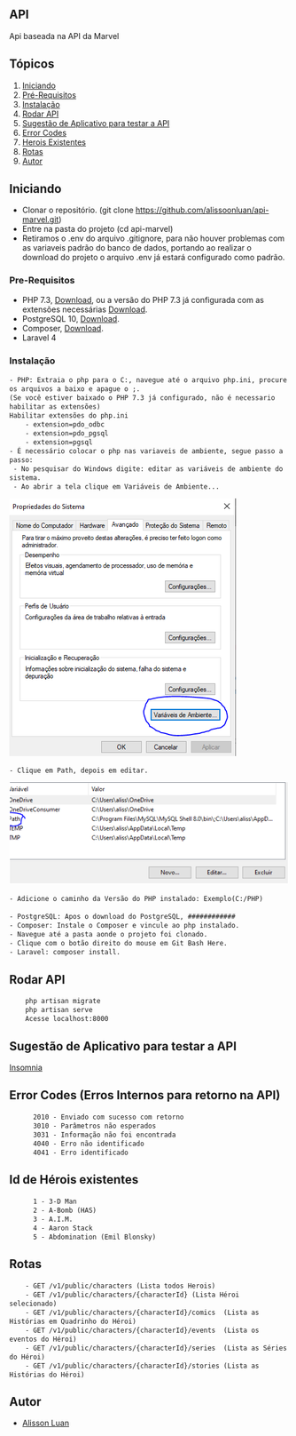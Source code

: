 ## API

Api baseada na API da Marvel


## Tópicos
1. [Iniciando](#iniciando)
2. [Pré-Requisitos](#prerequisitos)
3. [Instalação](#instalacao)
4. [Rodar API](#rodarapi)
5. [Sugestão de Aplicativo para testar a API](#testarapi)
6. [Error Codes](#errorcode)
7. [Herois Existentes](#heroesexistente)
8. [Rotas](#rotas)
9. [Autor](#autor)


<a name="iniciando"/></a>
## Iniciando
  - Clonar o repositório. (git clone https://github.com/alissoonluan/api-marvel.git)
  - Entre na pasta do projeto (cd api-marvel)
  - Retiramos o .env do arquivo .gitignore, para não houver problemas com as variaveis padrão do banco de dados, portando ao realizar o download do projeto o arquivo .env já estará configurado como padrão.
<a name="prerequisitos"/></a>
### Pre-Requisitos
  - PHP 7.3, <a href="https://windows.php.net/downloads/releases/php-7.3.25-nts-Win32-VC15-x64.zip">Download</a>, ou a versão do PHP 7.3 já configurada com as extensões necessárias  <a href="https://wetransfer.com/downloads/eda06f86ea1b02fd5763e8695ce34c5a20201129223605/05969ceda67e89b0202cce34cfac727b20201129223621/4c6d1b?utm_campaign=WT_email_tracking&utm_content=general&utm_medium=download_button&utm_source=notify_recipient_email">Download</a>. 
  - PostgreSQL 10, <a href="https://windows.php.net/downloads/releases/php-7.3.25-nts-Win32-VC15-x64.zip">Download</a>.
  - Composer, <a href="https://getcomposer.org/Composer-Setup.exe">Download</a>.
  - Laravel 4

<a name="instalacao"/></a>
### Instalação
    - PHP: Extraia o php para o C:, navegue até o arquivo php.ini, procure os arquivos a baixo e apague o ;.
    (Se você estiver baixado o PHP 7.3 já configurado, não é necessario habilitar as extensões)
    Habilitar extensões do php.ini
        - extension=pdo_odbc
        - extension=pdo_pgsql
        - extension=pgsql
    - É necessário colocar o php nas variaveis de ambiente, segue passo a passo:
     - No pesquisar do Windows digite: editar as variáveis de ambiente do sistema.
     - Ao abrir a tela clique em Variáveis de Ambiente...
     
![alt tag](./prints/variaveis.PNG)
     
     
    - Clique em Path, depois em editar.
![alt tag](./prints/pathh.PNG)
    
    - Adicione o caminho da Versão do PHP instalado: Exemplo(C:/PHP)
    
    - PostgreSQL: Apos o download do PostgreSQL, ############
    - Composer: Instale o Composer e vincule ao php instalado.
    - Navegue até a pasta aonde o projeto foi clonado.
    - Clique com o botão direito do mouse em Git Bash Here.
    - Laravel: composer install.
		
<a name="rodarapi"/></a>
## Rodar API	
        php artisan migrate
        php artisan serve
        Acesse localhost:8000
        
        
        
<a name="testarapi"/></a>
## Sugestão de Aplicativo para testar a API
  <a href="https://updates.insomnia.rest/downloads/windows/latest?app=com.insomnia.app&source=website&ref=https%3A%2F%2Fwww.google.com%2F">Insomnia</a>
        
        
<a name="errorcode"/></a>
## Error Codes	(Erros Internos para retorno na API)
          2010 - Enviado com sucesso com retorno
          3010 - Parâmetros não esperados
          3031 - Informação não foi encontrada
          4040 - Erro não identificado
          4041 - Erro identificado
          
<a name="heroesexistente"/></a>
## Id de Hérois existentes
          1 - 3-D Man
          2 - A-Bomb (HAS)
          3 - A.I.M.
          4 - Aaron Stack
          5 - Abdomination (Emil Blonsky)

<a name="rotas"/></a>
## Rotas	
        - GET /v1/public/characters (Lista todos Herois)
        - GET /v1/public/characters/{characterId} (Lista Héroi selecionado)
        - GET /v1/public/characters/{characterId}/comics  (Lista as Histórias em Quadrinho do Héroi)
        - GET /v1/public/characters/{characterId}/events  (Lista os eventos do Héroi)
        - GET /v1/public/characters/{characterId}/series  (Lista as Séries do Héroi)
        - GET /v1/public/characters/{characterId}/stories (Lista as Histórias do Héroi)  

<a name="autor"/></a>
## Autor
  - [Alisson Luan](https://br.linkedin.com/in/alissoonluan)


